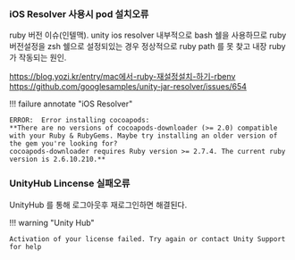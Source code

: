 
### iOS Resolver 사용시 pod 설치오류

ruby 버전 이슈(인텔맥).
unity ios resolver 내부적으로 bash 쉘을 사용하므로 ruby 버전설정을 zsh 쉘으로 설정되있는 경우
정상적으로 ruby path 를 못 찾고 내장 ruby가 작동되는 원인.

https://blog.yozi.kr/entry/mac에서-ruby-재설정설치-하기-rbenv
https://github.com/googlesamples/unity-jar-resolver/issues/654


!!! failure annotate "iOS Resolver"

    ERROR:  Error installing cocoapods:
    **There are no versions of cocoapods-downloader (>= 2.0) compatible with your Ruby & RubyGems. Maybe try installing an older version of the gem you're looking for?
    cocoapods-downloader requires Ruby version >= 2.7.4. The current ruby version is 2.6.10.210.**

### UnityHub Lincense 실패오류

UnityHub 를 통해 로그아웃후 재로그인하면 해결된다.

!!! warning "Unity Hub"

    Activation of your license failed. Try again or contact Unity Support for help


<!-- warning
abstract
info
success
danger
question
failure
bug
example
quote
note -->